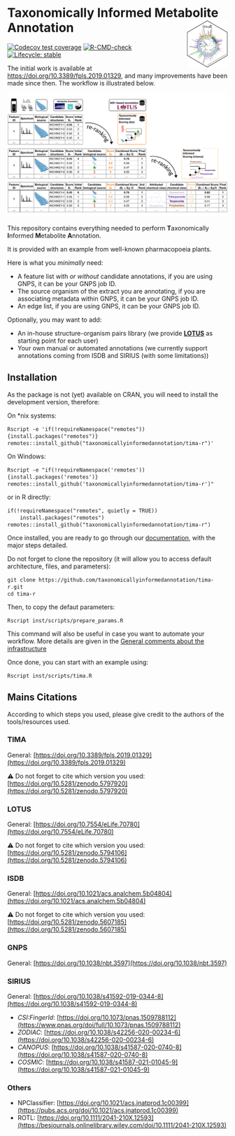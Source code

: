 # Taxonomically Informed Metabolite Annotation <img src='man/figures/logo.svg' align="right" height="108" />

<!-- badges: start -->
[![Codecov test coverage](https://codecov.io/gh/taxonomicallyinformedannotation/tima-r/branch/main/graph/badge.svg)](https://app.codecov.io/gh/taxonomicallyinformedannotation/tima-r?branch=main)
[![R-CMD-check](https://github.com/taxonomicallyinformedannotation/tima-r/workflows/R-CMD-check/badge.svg)](https://github.com/taxonomicallyinformedannotation/tima-r/actions)
[![Lifecycle: stable](https://img.shields.io/badge/lifecycle-stable-brightgreen.svg)](https://lifecycle.r-lib.org/articles/stages.html#stable)
<!-- badges: end -->

The initial work is available at https://doi.org/10.3389/fpls.2019.01329, and many improvements have been made since then.
The workflow is illustrated below.

![Workflow](man/figures/tima.svg)

This repository contains everything needed to perform **T**axonomically **I**nformed **M**etabolite **A**nnotation.

It is provided with an example from well-known pharmacopoeia plants.

Here is what you *minimally* need:

- A feature list with *or without* candidate annotations, if you are using GNPS, it can be your GNPS job ID.
- The source organism of the extract you are annotating, if you are associating metadata within GNPS, it can be your
  GNPS job ID.
- An edge list, if you are using GNPS, it can be your GNPS job ID.

Optionally, you may want to add:

- An in-house structure-organism pairs library (we provide **[LOTUS](https://lotusnprod.github.io/lotus-manuscript/)** as starting point for each user)
- Your own manual or automated annotations (we currently support annotations coming from ISDB and SIRIUS (with some limitations))

## Installation

As the package is not (yet) available on CRAN, you will need to install the development version, therefore:

On *nix systems:
```shell
Rscript -e 'if(!requireNamespace("remotes")){install.packages("remotes")}
remotes::install_github("taxonomicallyinformedannotation/tima-r")'
```

On Windows:
```shell
Rscript -e "if(!requireNamespace('remotes')){install.packages('remotes')}
remotes::install_github('taxonomicallyinformedannotation/tima-r')"
```

or in R directly:

```shell
if(!requireNamespace("remotes", quietly = TRUE))
    install.packages("remotes")
remotes::install_github("taxonomicallyinformedannotation/tima-r")
```

Once installed, you are ready to go through our [documentation](https://taxonomicallyinformedannotation.github.io/tima-r/articles/), with the major steps detailed.

Do not forget to clone the repository (it will allow you to access default architecture, files, and parameters):

```shell
git clone https://github.com/taxonomicallyinformedannotation/tima-r.git
cd tima-r
```

Then, to copy the defaut parameters:

```shell
Rscript inst/scripts/prepare_params.R
```

This command will also be useful in case you want to automate your workflow.
More details are given in the [General comments about the infrastructure](https://taxonomicallyinformedannotation.github.io/tima-r/articles/I-intro.html)

Once done, you can start with an example using:

```shell
Rscript inst/scripts/tima.R
```

## Mains Citations

According to which steps you used, please give credit to the authors of the tools/resources used.

### TIMA 
General: [https://doi.org/10.3389/fpls.2019.01329](https://doi.org/10.3389/fpls.2019.01329)

⚠️ Do not forget to cite which version you used: [https://doi.org/10.5281/zenodo.5797920](https://doi.org/10.5281/zenodo.5797920) 

### LOTUS
General: [https://doi.org/10.7554/eLife.70780](https://doi.org/10.7554/eLife.70780)

⚠️ Do not forget to cite which version you used: [https://doi.org/10.5281/zenodo.5794106](https://doi.org/10.5281/zenodo.5794106) 

### ISDB
General: [https://doi.org/10.1021/acs.analchem.5b04804](https://doi.org/10.1021/acs.analchem.5b04804)

⚠️ Do not forget to cite which version you used: [https://doi.org/10.5281/zenodo.5607185](https://doi.org/10.5281/zenodo.5607185) 

### GNPS
General: [https://doi.org/10.1038/nbt.3597](https://doi.org/10.1038/nbt.3597)

### SIRIUS
General: [https://doi.org/10.1038/s41592-019-0344-8](https://doi.org/10.1038/s41592-019-0344-8)

  - *CSI:FingerId*: [https://doi.org/10.1073/pnas.1509788112](https://www.pnas.org/doi/full/10.1073/pnas.1509788112)
  - *ZODIAC*: [https://doi.org/10.1038/s42256-020-00234-6](https://doi.org/10.1038/s42256-020-00234-6)
  - *CANOPUS*: [https://doi.org/10.1038/s41587-020-0740-8](https://doi.org/10.1038/s41587-020-0740-8)
  - *COSMIC*: [https://doi.org/10.1038/s41587-021-01045-9](https://doi.org/10.1038/s41587-021-01045-9)

### Others
- NPClassifier: [https://doi.org/10.1021/acs.jnatprod.1c00399](https://pubs.acs.org/doi/10.1021/acs.jnatprod.1c00399)
- ROTL: [https://doi.org/10.1111/2041-210X.12593](https://besjournals.onlinelibrary.wiley.com/doi/10.1111/2041-210X.12593) 
